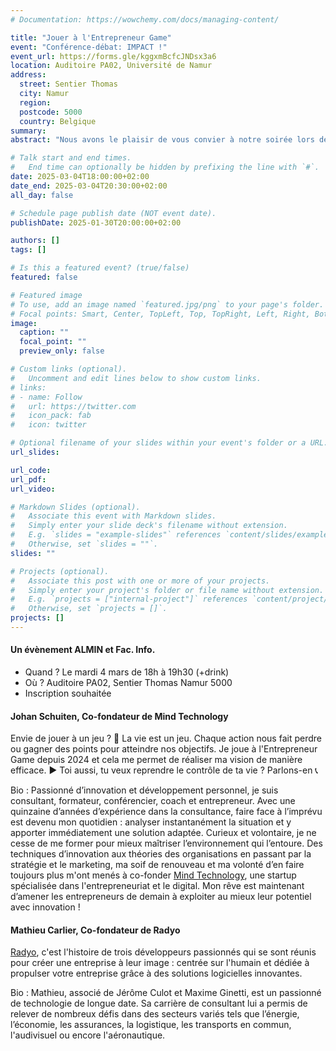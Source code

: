 ```yaml
---
# Documentation: https://wowchemy.com/docs/managing-content/

title: "Jouer à l'Entrepreneur Game"
event: "Conférence-débat: IMPACT !"
event_url: https://forms.gle/kggxmBcfcJNDsx3a6
location: Auditoire PA02, Université de Namur
address: 
  street: Sentier Thomas
  city: Namur
  region:
  postcode: 5000
  country: Belgique
summary:
abstract: "Nous avons le plaisir de vous convier à notre soirée lors de la conférence IMPACT! Au programme cette année : des échanges inspirants avec deux anciens étudiants de la faculté, Johan Schuiten, co-fondateur de Mind Technology, et Mathieu Carlier, co-fondateur de Radyo. Ils partageront avec nous leur parcours, leurs défis et leurs succès. Une occasion d’en apprendre davantage sur l’entrepreneuriat. La conférence sera suivie d'un drink, l'occasion de se retrouver autour d'un verre."

# Talk start and end times.
#   End time can optionally be hidden by prefixing the line with `#`.
date: 2025-03-04T18:00:00+02:00
date_end: 2025-03-04T20:30:00+02:00
all_day: false

# Schedule page publish date (NOT event date).
publishDate: 2025-01-30T20:00:00+02:00

authors: []
tags: []

# Is this a featured event? (true/false)
featured: false

# Featured image
# To use, add an image named `featured.jpg/png` to your page's folder. 
# Focal points: Smart, Center, TopLeft, Top, TopRight, Left, Right, BottomLeft, Bottom, BottomRight.
image:
  caption: ""
  focal_point: ""
  preview_only: false

# Custom links (optional).
#   Uncomment and edit lines below to show custom links.
# links:
# - name: Follow
#   url: https://twitter.com
#   icon_pack: fab
#   icon: twitter

# Optional filename of your slides within your event's folder or a URL.
url_slides:

url_code:
url_pdf:
url_video:

# Markdown Slides (optional).
#   Associate this event with Markdown slides.
#   Simply enter your slide deck's filename without extension.
#   E.g. `slides = "example-slides"` references `content/slides/example-slides.md`.
#   Otherwise, set `slides = ""`.
slides: ""

# Projects (optional).
#   Associate this post with one or more of your projects.
#   Simply enter your project's folder or file name without extension.
#   E.g. `projects = ["internal-project"]` references `content/project/deep-learning/index.md`.
#   Otherwise, set `projects = []`.
projects: []
---
```


#### Un évènement ALMIN et Fac. Info.

- Quand ? Le mardi 4 mars de 18h à 19h30 (+drink)
- Où ? Auditoire PA02, Sentier Thomas Namur 5000
- Inscription souhaitée

#### Johan Schuiten, Co-fondateur de Mind Technology

Envie de jouer à un jeu ? 🚀 La vie est un jeu. Chaque action nous fait perdre ou gagner des points pour atteindre nos objectifs. Je joue à l'Entrepreneur Game depuis 2024 et cela me permet de réaliser ma vision de manière efficace. ► Toi aussi, tu veux reprendre le contrôle de ta vie ? Parlons-en 📞

Bio : Passionné d’innovation et développement personnel, je suis consultant, formateur, conférencier, coach et entrepreneur. Avec une quinzaine d’années d’expérience dans la consultance, faire face à l’imprévu est devenu mon quotidien : analyser instantanément la situation et y apporter immédiatement une solution adaptée. Curieux et volontaire, je ne cesse de me former pour mieux maîtriser l’environnement qui l’entoure. Des techniques d’innovation aux théories des organisations en passant par la stratégie et le marketing, ma soif de renouveau et ma volonté d’en faire toujours plus m'ont menés à co-fonder [Mind Technology](https://mindtechnology.be), une startup spécialisée dans l'entrepreneuriat et le digital. Mon rêve est maintenant d’amener les entrepreneurs de demain à exploiter au mieux leur potentiel avec innovation !

#### Mathieu Carlier, Co-fondateur de Radyo

[Radyo](https://radyo.be/), c'est l'histoire de trois développeurs passionnés qui se sont réunis pour créer une entreprise à leur image : centrée sur l'humain et dédiée à propulser votre entreprise grâce à des solutions logicielles innovantes.

Bio : Mathieu, associé de Jérôme Culot et Maxime Ginetti, est un passionné de technologie de longue date. Sa carrière de consultant lui a permis de relever de nombreux défis dans des secteurs variés tels que l’énergie, l’économie, les assurances, la logistique, les transports en commun, l'audivisuel ou encore l'aéronautique.

